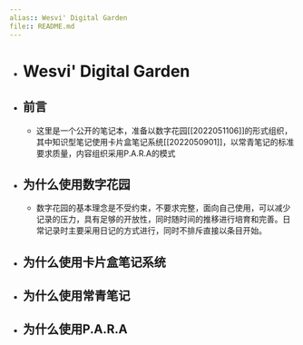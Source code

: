 ```yaml
---
alias:: Wesvi' Digital Garden  
file:: README.md
---
```


- # Wesvi' Digital Garden

- ## 前言
    - 这里是一个公开的笔记本，准备以数字花园[[2022051106]]的形式组织，其中知识型笔记使用卡片盒笔记系统[[2022050901]]，以常青笔记的标准要求质量，内容组织采用P.A.R.A的模式

- ## 为什么使用数字花园
    - 数字花园的基本理念是不受约束，不要求完整，面向自己使用，可以减少记录的压力，具有足够的开放性，同时随时间的推移进行培育和完善。日常记录时主要采用日记的方式进行，同时不排斥直接以条目开始。

- ## 为什么使用卡片盒笔记系统

- ## 为什么使用常青笔记

- ## 为什么使用P.A.R.A